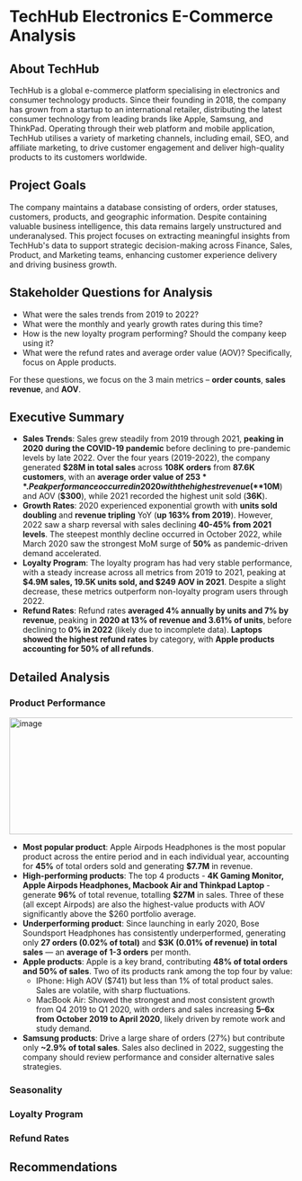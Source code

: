 # TechHub Electronics E-Commerce Analysis   
## About TechHub   
TechHub is a global e-commerce platform specialising in electronics and consumer technology products. Since their founding in 2018, the company has grown from a startup to an international retailer, distributing the latest consumer technology from leading brands like Apple, Samsung, and ThinkPad. Operating through their web platform and mobile application, TechHub utilises a variety of marketing channels, including email, SEO, and affiliate marketing, to drive customer engagement and deliver high-quality products to its customers worldwide.   

## Project Goals   
The company maintains a database consisting of orders, order statuses, customers, products, and geographic information. Despite containing valuable business intelligence, this data remains largely unstructured and underanalysed. This project focuses on extracting meaningful insights from TechHub's data to support strategic decision-making across Finance, Sales, Product, and Marketing teams, enhancing customer experience delivery and driving business growth.   

## Stakeholder Questions for Analysis    
- What were the sales trends from 2019 to 2022?   
-	What were the monthly and yearly growth rates during this time?   
-	How is the new loyalty program performing? Should the company keep using it?   
-	What were the refund rates and average order value (AOV)? Specifically, focus on Apple products.   

For these questions, we focus on the 3 main metrics – **order counts**, **sales revenue**, and **AOV**.   

## Executive Summary   
- **Sales Trends**: Sales grew steadily from 2019 through 2021, **peaking in 2020 during the COVID-19 pandemic** before declining to pre-pandemic levels by late 2022. Over the four years (2019-2022), the company generated **$28M in total sales** across **108K orders** from **87.6K customers**, with an **average order value of $253**. Peak performance occurred in 2020 with the highest revenue (**$10M**) and AOV (**$300**), while 2021 recorded the highest unit sold (**36K**).   
- **Growth Rates**: 2020 experienced exponential growth with **units sold doubling** and **revenue tripling** YoY (**up 163% from 2019**). However, 2022 saw a sharp reversal with sales declining **40-45% from 2021 levels**. The steepest monthly decline occurred in October 2022, while March 2020 saw the strongest MoM surge of **50%** as pandemic-driven demand accelerated.
- **Loyalty Program**: The loyalty program has had very stable performance, with a steady increase across all metrics from 2019 to 2021, peaking at **$4.9M sales, 19.5K units sold, and $249 AOV in 2021**. Despite a slight decrease, these metrics outperform non-loyalty program users through 2022.
- **Refund Rates**: Refund rates **averaged 4% annually by units and 7% by revenue**, peaking in **2020 at 13% of revenue and 3.61% of units**, before declining to **0% in 2022** (likely due to incomplete data). **Laptops showed the highest refund rates** by category, with **Apple products accounting for 50% of all refunds**.

## Detailed Analysis   
### Product Performance   
<img width="700" height="208" alt="image" src="https://github.com/user-attachments/assets/969b2245-3eed-4522-bb28-0add2cdb8bd1" />   

- **Most popular product**: Apple Airpods Headphones is the most popular product across the entire period and in each individual year, accounting for **45%** of total orders sold and generating **$7.7M** in revenue.
- **High-performing products**: The top 4 products - **4K Gaming Monitor, Apple Airpods Headphones, Macbook Air and Thinkpad Laptop** - generate **96%** of total revenue, totalling **$27M** in sales. Three of these (all except Airpods) are also the highest-value products with AOV significantly above the $260 portfolio average.   
- **Underperforming product**: Since launching in early 2020, Bose Soundsport Headphones has consistently underperformed, generating only **27 orders (0.02% of total)** and **$3K (0.01% of revenue) in total sales** — an **average of 1-3 orders** per month.
- **Apple products**: Apple is a key brand, contributing **48% of total orders and 50% of sales**. Two of its products rank among the top four by value:
  - IPhone: High AOV ($741) but less than 1% of total product sales. Sales are volatile, with sharp fluctuations.
  - MacBook Air: Showed the strongest and most consistent growth from Q4 2019 to Q1 2020, with orders and sales increasing **5–6x from October 2019 to April 2020**, likely driven by remote work and study demand.   
- **Samsung products**: Drive a large share of orders (27%) but contribute only **~2.9% of total sales**. Sales also declined in 2022, suggesting the company should review performance and consider alternative sales strategies.

### Seasonality   

### Loyalty Program   
### Refund Rates   

## Recommendations
